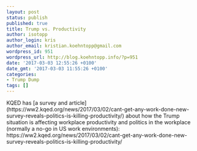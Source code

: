```yaml
---
layout: post
status: publish
published: true
title: Trump vs. Productivity
author: isotopp
author_login: kris
author_email: kristian.koehntopp@gmail.com
wordpress_id: 951
wordpress_url: http://blog.koehntopp.info/?p=951
date: '2017-03-03 12:55:26 +0100'
date_gmt: '2017-03-03 11:55:26 +0100'
categories:
- Trump Dump
tags: []
---
```

<p>KQED has [a survey and article](https://ww2.kqed.org/news/2017/03/02/cant-get-any-work-done-new-survey-reveals-politics-is-killing-productivity/) about how the Trump situation is affecting workplace productivity and politics in the workplace (normally a no-go in US work environments): https://ww2.kqed.org/news/2017/03/02/cant-get-any-work-done-new-survey-reveals-politics-is-killing-productivity/ &nbsp;</p>
